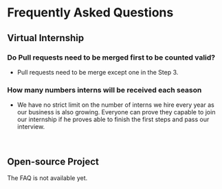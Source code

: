 # Frequently Asked Questions

## Virtual Internship

### Do Pull requests need to be merged first to be counted valid?
* Pull requests need to be merge except one in the Step 3.

### How many numbers interns will be received each season
* We have no strict limit on the number of interns we hire every year as our business is also growing. Everyone can prove they capable to join our internship if he proves able to finish the first steps and pass our interview.

<br />

## Open-source Project

The FAQ is not available yet.
